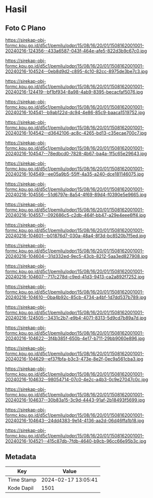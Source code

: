 # Hasil

## Foto C Plano

https://sirekap-obj-formc.kpu.go.id/d5c1/pemilu/pdpr/15/08/16/20/01/1508162001001-20240216-124356--433a6587-043f-464e-afe5-822d3b9c67c0.jpg

https://sirekap-obj-formc.kpu.go.id/d5c1/pemilu/pdpr/15/08/16/20/01/1508162001001-20240216-104524--0eb8d9d2-c895-4c10-82cc-8975de3be7c3.jpg

https://sirekap-obj-formc.kpu.go.id/d5c1/pemilu/pdpr/15/08/16/20/01/1508162001001-20240216-124419--bf1bf934-8a98-4ab9-8395-becacfaf5076.jpg

https://sirekap-obj-formc.kpu.go.id/d5c1/pemilu/pdpr/15/08/16/20/01/1508162001001-20240216-104541--b9ab122d-dc94-4e86-85c9-baaca1519752.jpg

https://sirekap-obj-formc.kpu.go.id/d5c1/pemilu/pdpr/15/08/16/20/01/1508162001001-20240216-104542--d3642106-ac8c-4265-bd13-c35ecae700c7.jpg

https://sirekap-obj-formc.kpu.go.id/d5c1/pemilu/pdpr/15/08/16/20/01/1508162001001-20240216-104547--78edbcd0-7828-4b67-ba4a-1f5c65e29643.jpg

https://sirekap-obj-formc.kpu.go.id/d5c1/pemilu/pdpr/15/08/16/20/01/1508162001001-20240216-104549--ee05a9b5-55ff-4a35-a240-dce181146075.jpg

https://sirekap-obj-formc.kpu.go.id/d5c1/pemilu/pdpr/15/08/16/20/01/1508162001001-20240216-104556--51d6797e-8a54-4f69-89d4-f0390e5e9665.jpg

https://sirekap-obj-formc.kpu.go.id/d5c1/pemilu/pdpr/15/08/16/20/01/1508162001001-20240216-104557--092686c5-c2db-464f-bb47-a29e4eee6ff4.jpg

https://sirekap-obj-formc.kpu.go.id/d5c1/pemilu/pdpr/15/08/16/20/01/1508162001001-20240216-104601--b01876d7-030a-48a4-8f3d-bc8520b7f5ed.jpg

https://sirekap-obj-formc.kpu.go.id/d5c1/pemilu/pdpr/15/08/16/20/01/1508162001001-20240216-104604--31d332ed-9ec5-43cb-8212-5aa3ed827908.jpg

https://sirekap-obj-formc.kpu.go.id/d5c1/pemilu/pdpr/15/08/16/20/01/1508162001001-20240216-104607--717c278d-c9ed-41d3-9413-ca2a892f7252.jpg

https://sirekap-obj-formc.kpu.go.id/d5c1/pemilu/pdpr/15/08/16/20/01/1508162001001-20240216-104610--0ba4b92c-85cb-4734-a4bf-1d7dd537b789.jpg

https://sirekap-obj-formc.kpu.go.id/d5c1/pemilu/pdpr/15/08/16/20/01/1508162001001-20240216-124505--3431c2b7-e9b4-4071-8313-5d9cd7b89a7d.jpg

https://sirekap-obj-formc.kpu.go.id/d5c1/pemilu/pdpr/15/08/16/20/01/1508162001001-20240216-104622--3f4b385f-650b-4e17-b711-29bb9060e896.jpg

https://sirekap-obj-formc.kpu.go.id/d5c1/pemilu/pdpr/15/08/16/20/01/1508162001001-20240216-104629--ef37fbfa-b3c3-473e-8e2f-0ec9a561cba3.jpg

https://sirekap-obj-formc.kpu.go.id/d5c1/pemilu/pdpr/15/08/16/20/01/1508162001001-20240216-104632--98054714-07c0-4e2c-a4b3-0c9e27047c0c.jpg

https://sirekap-obj-formc.kpu.go.id/d5c1/pemilu/pdpr/15/08/16/20/01/1508162001001-20240216-104637--30b83a15-3c9d-4443-91af-2b18493f5699.jpg

https://sirekap-obj-formc.kpu.go.id/d5c1/pemilu/pdpr/15/08/16/20/01/1508162001001-20240216-104643--24dd4383-9e14-4136-aa2d-06d46ffa1b18.jpg

https://sirekap-obj-formc.kpu.go.id/d5c1/pemilu/pdpr/15/08/16/20/01/1508162001001-20240216-104521--415c87db-7fdb-4640-b9cb-96cc66e95b3c.jpg


## Metadata

| Key        | Value               |
| ---------- | ------------------- |
| Time Stamp | 2024-02-17 13:05:41 |
| Kode Dapil | 1501                |



